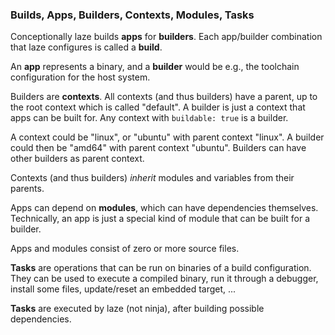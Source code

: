 ### Builds, Apps, Builders, Contexts, Modules, Tasks

Conceptionally laze builds **apps** for **builders**.
Each app/builder combination that laze configures is called a **build**.

An **app** represents a binary, and a **builder** would be e.g., the toolchain
configuration for the host system.

Builders are **contexts**. All contexts (and thus builders) have a parent,
up to the root context which is called "default". A builder is just a context
that apps can be built for. Any context with `buildable: true` is a builder.

A context could be "linux", or "ubuntu" with parent context "linux". A builder
could then be "amd64" with parent context "ubuntu". Builders can have other
builders as parent context.

Contexts (and thus builders) _inherit_ modules and variables from their parents.

Apps can depend on **modules**, which can have dependencies themselves.
Technically, an app is just a special kind of module that can be built for a
builder.

Apps and modules consist of zero or more source files.

**Tasks** are operations that can be run on binaries of a build configuration.
They can be used to execute a compiled binary, run it through a debugger,
install some files, update/reset an embedded target, ...

**Tasks** are executed by laze (not ninja), after building possible dependencies.
